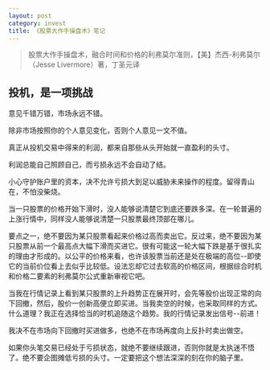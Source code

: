 ```yaml
---
layout: post
category: invest
title: 《股票大作手操盘术》笔记
---
```


> 股票大作手操盘术，融合时间和价格的利弗莫尔准则，【美】杰西-利弗莫尔（Jesse Livermore）著，丁圣元译

## 投机，是一项挑战 ##

意见千错万错，市场永远不错。

除非市场按照你的个人意见变化，否则个人意见一文不值。

真正从投机交易中得来的利润，都来自那些从头开始就一直盈利的头寸。

利润总能自己照顾自己，而亏损永远不会自动了结。

小心守护账户里的资本，决不允许亏损大到足以威胁未来操作的程度。留得青山在，不怕没柴烧。

当一只股票的价格开始下滑时，没人能够说清楚它到底还要跌多深。在一轮普遍的上涨行情中，同样没人能够说清楚一只股票最终顶部在哪儿。

要点之一，绝不要因为某只股票看起来价格过高而卖出它。反过来，绝不要因为某只股票从前一个最高点大幅下滑而买进它。很有可能这一轮大幅下跌是基于很扎实的理由才形成的。以公平的价格来看，也许该股票当前还是处在极端的高位--即使它的当前价位看上去似乎比较低。设法忘却它过去软高的价格区间，根据综合时机和价格二要素的利弗莫尔公式重新审视它吧。

当我在行情记录上看到某只股票的上升趋势正在展开时，会先等股价出现正常的向下回撤，然后，股价一创新高便立即买进。当我卖空的时候，也采取同样的方式。什么道理？我正在选择恰当的时机追随这个趋势。我的行情记录发出信号--前进！

我决不在市场向下回撤时买进做多，也绝不在市场再度向上反扑时卖出做空。

如果你头笔交易已经处于亏损状态，就绝不要继续跟进，否则你就是太执迷不悟了。绝不要企图摊低亏损的头寸。一定要把这个想法深深的刻在你的脑子里。